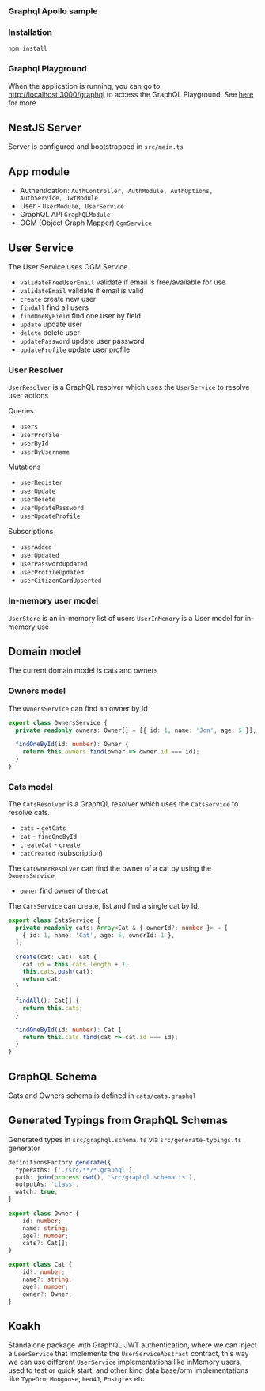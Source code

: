 ### Graphql Apollo sample

### Installation

`npm install`

### Graphql Playground

When the application is running, you can go to [http://localhost:3000/graphql](http://localhost:3000/graphql) to access the GraphQL Playground.  See [here](https://docs.nestjs.com/graphql/quick-start#playground) for more.

## NestJS Server

Server is configured and bootstrapped in `src/main.ts`

## App module


- Authentication: `AuthController, AuthModule, AuthOptions, AuthService, JwtModule`
- User - `UserModule, UserService`
- GraphQL API `GraphQLModule`
- OGM (Object Graph Mapper) `OgmService`

## User Service

The User Service uses OGM Service

- `validateFreeUserEmail` validate if email is free/available for use
- `validateEmail` validate if email is valid
- `create` create new user
- `findAll` find all users
- `findOneByField` find one user by field
- `update` update user
- `delete` delete user
- `updatePassword` update user password
- `updateProfile` update user profile

### User Resolver

`UserResolver` is a GraphQL resolver which uses the `UserService` to resolve user actions

Queries

- `users`
- `userProfile`
- `userById`
- `userByUsername`

Mutations

- `userRegister`
- `userUpdate`
- `userDelete`
- `userUpdatePassword`
- `userUpdateProfile`

Subscriptions

- `userAdded`
- `userUpdated`
- `userPasswordUpdated`
- `userProfileUpdated`
- `userCitizenCardUpserted`

### In-memory user model

`UserStore` is an in-memory list of users
`UserInMemory` is a User model for in-memory use

## Domain model

The current domain model is cats and owners
### Owners model

The `OwnersService` can find an owner by Id

```ts
export class OwnersService {
  private readonly owners: Owner[] = [{ id: 1, name: 'Jon', age: 5 }];

  findOneById(id: number): Owner {
    return this.owners.find(owner => owner.id === id);
  }
}
```

### Cats model

The `CatsResolver` is a GraphQL resolver which uses the `CatsService` to resolve cats.

- `cats` - `getCats`
- `cat` - `findOneById`
- `createCat` - `create`
- `catCreated` (subscription)

The `CatOwnerResolver` can find the owner of a cat by using the `OwnersService`

- `owner` find owner of the cat

The `CatsService` can create, list and find a single cat by Id.

```ts
export class CatsService {
  private readonly cats: Array<Cat & { ownerId?: number }> = [
    { id: 1, name: 'Cat', age: 5, ownerId: 1 },
  ];

  create(cat: Cat): Cat {
    cat.id = this.cats.length + 1;
    this.cats.push(cat);
    return cat;
  }

  findAll(): Cat[] {
    return this.cats;
  }

  findOneById(id: number): Cat {
    return this.cats.find(cat => cat.id === id);
  }
}
```

## GraphQL Schema

Cats and Owners schema is defined in `cats/cats.graphql`
## Generated Typings from GraphQL Schemas

Generated types in `src/graphql.schema.ts` via `src/generate-typings.ts` generator

```ts
definitionsFactory.generate({
  typePaths: ['./src/**/*.graphql'],
  path: join(process.cwd(), 'src/graphql.schema.ts'),
  outputAs: 'class',
  watch: true,
}
```

```ts
export class Owner {
    id: number;
    name: string;
    age?: number;
    cats?: Cat[];
}

export class Cat {
    id?: number;
    name?: string;
    age?: number;
    owner?: Owner;
}
```

## Koakh

Standalone package with GraphQL JWT authentication, where we can inject a `UserService` that implements the `UserServiceAbstract` contract, this way we can use different `UserService` implementations like inMemory users, used to test or quick start, and other kind data base/orm implementations like `TypeOrm`, `Mongoose`, `Neo4J`, `Postgres` etc